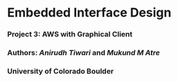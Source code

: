 # Embedded Interface Design
### Project 3: AWS with Graphical Client
### Authors: *Anirudh Tiwari* and *Mukund M Atre*
### University of Colorado Boulder  


